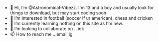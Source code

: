 - 👋 Hi, I’m @Astronomical-Vibezz. I'm 13 and a boy and usually look for things to download, but may start coding soon.
- 👀 I’m interested in football (soccer if ur american), chess and cricken
- 🌱 I’m currently learning nothing on this site as I'm new.
- 💞️ I’m looking to collaborate on ...idk
- 📫 How to reach me ...email ig

<!---
Astronomical-Vibezz/Astronomical-Vibezz is a ✨ special ✨ repository because its `README.md` (this file) appears on your GitHub profile.
You can click the Preview link to take a look at your changes.
--->
